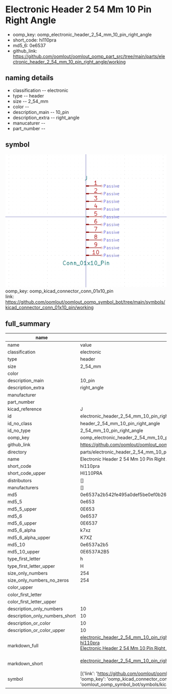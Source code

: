 # Electronic Header 2 54 Mm 10 Pin Right Angle

  
* oomp_key: oomp_electronic_header_2_54_mm_10_pin_right_angle 
* short_code: hi110pra
* md5_6: 0e6537  
* github_link: https://github.com/oomlout/oomlout_oomp_part_src/tree/main/parts/electronic_header_2_54_mm_10_pin_right_angle/working  
## naming details
* classification -- electronic
* type -- header
* size -- 2_54_mm
* color -- 
* description_main -- 10_pin
* description_extra -- right_angle
* manucaturer -- 
* part_number -- 



## symbol

![](symbol/0/working/working_600.png)  
oomp_key: oomp_kicad_connector_conn_01x10_pin  
link: https://github.com/oomlout/oomlout_oomp_symbol_bot/tree/main/symbols/kicad_connector_conn_01x10_pin/working  


## full_summary
| name | value | 
| --- | --- | 
| name | value | 
| classification | electronic | 
| type | header | 
| size | 2_54_mm | 
| color |  | 
| description_main | 10_pin | 
| description_extra | right_angle | 
| manufacturer |  | 
| part_number |  | 
| kicad_reference | J | 
| id | electronic_header_2_54_mm_10_pin_right_angle | 
| id_no_class | header_2_54_mm_10_pin_right_angle | 
| id_no_type | 2_54_mm_10_pin_right_angle | 
| oomp_key | oomp_electronic_header_2_54_mm_10_pin_right_angle | 
| github_link | https://github.com/oomlout/oomlout_oomp_part_src/tree/main/parts/electronic_header_2_54_mm_10_pin_right_angle/working | 
| directory | parts/electronic_header_2_54_mm_10_pin_right_angle | 
| name | Electronic Header 2 54 Mm 10 Pin Right Angle | 
| short_code | hi110pra | 
| short_code_upper | HI110PRA | 
| distributors | [] | 
| manufacturers | [] | 
| md5 | 0e6537a2b542fe495a0def5be0ef0b26 | 
| md5_5 | 0e653 | 
| md5_5_upper | 0E653 | 
| md5_6 | 0e6537 | 
| md5_6_upper | 0E6537 | 
| md5_6_alpha | k7xz | 
| md5_6_alpha_upper | K7XZ | 
| md5_10 | 0e6537a2b5 | 
| md5_10_upper | 0E6537A2B5 | 
| type_first_letter | h | 
| type_first_letter_upper | H | 
| size_only_numbers | 254 | 
| size_only_numbers_no_zeros | 254 | 
| color_upper |  | 
| color_first_letter |  | 
| color_first_letter_upper |  | 
| description_only_numbers | 10 | 
| description_only_numbers_short | 10 | 
| description_or_color | 10 | 
| description_or_color_upper | 10 | 
| markdown_full | [electronic_header_2_54_mm_10_pin_right_angle](https://github.com/oomlout/oomlout_oomp_part_src/tree/main/parts/electronic_header_2_54_mm_10_pin_right_angle/working)<br>[hi110pra](https://github.com/oomlout/oomlout_oomp_part_src/tree/main/parts/electronic_header_2_54_mm_10_pin_right_angle/working)<br>[Electronic Header 2 54 Mm 10 Pin Right Angle](https://github.com/oomlout/oomlout_oomp_part_src/tree/main/parts/electronic_header_2_54_mm_10_pin_right_angle/working)<br><br> | 
| markdown_short | [electronic_header_2_54_mm_10_pin_right_angle](https://github.com/oomlout/oomlout_oomp_part_src/tree/main/parts/electronic_header_2_54_mm_10_pin_right_angle/working)<br><br> | 
| symbol | [{'link': 'https://github.com/oomlout/oomlout_oomp_symbol_bot/tree/main/symbols/kicad_connector_conn_01x10_pin', 'oomp_key': 'oomp_kicad_connector_conn_01x10_pin', 'directory': 'oomlout_oomp_symbol_bot/symbols/kicad_connector_conn_01x10_pin//working/working.kicad_sym'}] | 
